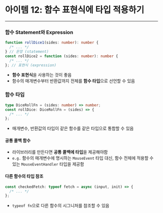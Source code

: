 # 아이템 12: 함수 표현식에 타입 적용하기

---

### 함수 Statement와 Expression

```ts
function rollDice1(sides: number): number {
  /* ... */
} // 문장 (statement)
const rollDice2 = function (sides: number): number {
  /* ... */
}; // 표현식 (expression)
```

- **함수 표현식**을 사용하는 것이 좋음
- 함수의 매개변수부터 반환값까지 전체를 **함수 타입**으로 선언할 수 있음

### 함수 타입

```ts
type DiceRollFn = (sides: number) => number;
const rollDice: DiceRollFn = (sides) => {
  /* ... */
};
```

- 매개변수, 반환값의 타입이 같은 함수를 같은 타입으로 통합할 수 있음

#### 공통 콜백 함수

- 라이브러리를 만든다면 **공통 콜백에 타입**을 제공해야함
- `e.g.` 함수의 매개변수에 명시하는 `MouseEvent` 타입 대신, 함수 전체에 적용할 수 있는 `MouseEventHandler` 타입을 제공함

#### 다른 함수의 타입 참조

```ts
const checkedFetch: typeof fetch = async (input, init) => {
  /* ... */
};
```

- `typeof fn`으로 다른 함수의 시그니처를 참조할 수 있음
